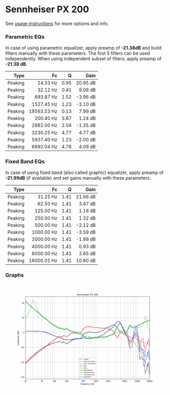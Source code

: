 # Sennheiser PX 200
See [usage instructions](https://github.com/jaakkopasanen/AutoEq#usage) for more options and info.

### Parametric EQs
In case of using parametric equalizer, apply preamp of **-21.38dB** and build filters manually
with these parameters. The first 5 filters can be used independently.
When using independent subset of filters, apply preamp of **-21.38 dB**.

| Type    | Fc          |    Q | Gain     |
|--------:|------------:|-----:|---------:|
| Peaking | 14.33 Hz    | 0.95 | 20.95 dB |
| Peaking | 32.12 Hz    | 0.41 | 9.06 dB  |
| Peaking | 693.87 Hz   | 1.52 | -3.96 dB |
| Peaking | 1527.45 Hz  | 1.23 | -3.10 dB |
| Peaking | 19563.53 Hz | 0.13 | 7.99 dB  |
| Peaking | 200.40 Hz   | 5.87 | 1.24 dB  |
| Peaking | 2882.00 Hz  | 2.04 | -1.35 dB |
| Peaking | 3230.25 Hz  | 4.77 | 4.77 dB  |
| Peaking | 5937.40 Hz  | 1.23 | -2.00 dB |
| Peaking | 6692.04 Hz  | 4.78 | 4.09 dB  |

### Fixed Band EQs
In case of using fixed band (also called graphic) equalizer, apply preamp of **-21.99dB**
(if available) and set gains manually with these parameters.

| Type    | Fc          |    Q | Gain     |
|--------:|------------:|-----:|---------:|
| Peaking | 31.25 Hz    | 1.41 | 21.66 dB |
| Peaking | 62.50 Hz    | 1.41 | 3.47 dB  |
| Peaking | 125.00 Hz   | 1.41 | 1.16 dB  |
| Peaking | 250.00 Hz   | 1.41 | 1.32 dB  |
| Peaking | 500.00 Hz   | 1.41 | -2.12 dB |
| Peaking | 1000.00 Hz  | 1.41 | -3.59 dB |
| Peaking | 2000.00 Hz  | 1.41 | -1.89 dB |
| Peaking | 4000.00 Hz  | 1.41 | 0.93 dB  |
| Peaking | 8000.00 Hz  | 1.41 | 3.85 dB  |
| Peaking | 16000.01 Hz | 1.41 | 10.80 dB |

### Graphs
![](./Sennheiser%20PX%20200.png)